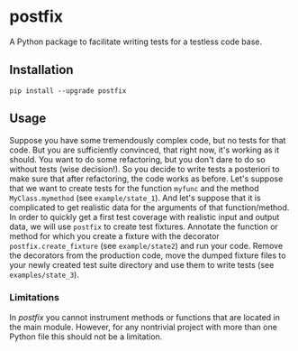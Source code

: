 # postfix

A Python package to facilitate writing tests for a testless code base.

## Installation

```
pip install --upgrade postfix
```

## Usage

Suppose you have some tremendously complex code, but no tests for that
code. But you are sufficiently convinced, that right now, it's working
as it should. You want to do some refactoring, but you don't dare to do so 
without tests (wise decision!). So you decide to write tests a posteriori
to make sure that after refactoring, the code works as before. Let's 
suppose that we want
to create tests for the function `myfunc` and the method `MyClass.mymethod`
(see `example/state_1`). And let's suppose that it is complicated
to get realistic data for the arguments of that function/method. In order
to quickly get a first test coverage with realistic input and output data, 
we will use `postfix` to create test fixtures. Annotate the function or
method for which you create a fixture with the decorator `postfix.create_fixture`
(see `example/state2`) and run your code. Remove the decorators from the production
code, move the dumped fixture files to
your newly created test suite directory and use them to write tests (see
`examples/state_3`).

### Limitations

In *postfix* you cannot instrument methods or functions that are located
in the main module. However, for any nontrivial project with more than
one Python file this should not be a limitation.
